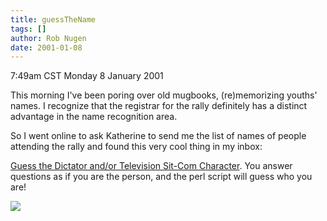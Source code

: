```yaml
---
title: guessTheName
tags: []
author: Rob Nugen
date: 2001-01-08
---
```


<title>Guess the Dictator and/or Television Sit-Com Character</title>
<p class=date>7:49am CST Monday 8 January 2001</p>

<p>This morning I've been poring over old mugbooks, (re)memorizing
youths' names.  I recognize that the registrar for the rally
definitely has a distinct advantage in the name recognition area.</p>

<p>So I went online to ask Katherine to send me the list of names of
people attending the rally and found this very cool thing in my
inbox:</p>

<p><a href="http://208.177.130.81/dictator/dictator.pl">Guess the
Dictator and/or Television Sit-Com Character</a>.  You answer
questions as if you are the person, and the perl script will guess who
you are!</p>

<p><img src='/images/rob/wL-ROB.gif'/></p>

